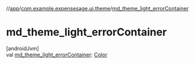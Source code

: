 //[app](../../index.md)/[com.example.expensesage.ui.theme](index.md)/[md_theme_light_errorContainer](md_theme_light_error-container.md)

# md_theme_light_errorContainer

[androidJvm]\
val [md_theme_light_errorContainer](md_theme_light_error-container.md): [Color](https://developer.android.com/reference/kotlin/androidx/compose/ui/graphics/Color.html)
